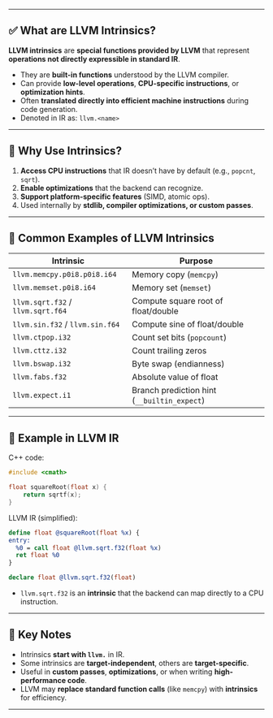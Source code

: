 
---

## ✅ What are LLVM Intrinsics?

**LLVM intrinsics** are **special functions provided by LLVM** that represent **operations not directly expressible in standard IR**.

* They are **built-in functions** understood by the LLVM compiler.
* Can provide **low-level operations**, **CPU-specific instructions**, or **optimization hints**.
* Often **translated directly into efficient machine instructions** during code generation.
* Denoted in IR as: `llvm.<name>`

---

## 🔹 Why Use Intrinsics?

1. **Access CPU instructions** that IR doesn’t have by default (e.g., `popcnt`, `sqrt`).
2. **Enable optimizations** that the backend can recognize.
3. **Support platform-specific features** (SIMD, atomic ops).
4. Used internally by **stdlib, compiler optimizations, or custom passes**.

---

## 🔹 Common Examples of LLVM Intrinsics

| Intrinsic                         | Purpose                                     |
| --------------------------------- | ------------------------------------------- |
| `llvm.memcpy.p0i8.p0i8.i64`       | Memory copy (`memcpy`)                      |
| `llvm.memset.p0i8.i64`            | Memory set (`memset`)                       |
| `llvm.sqrt.f32` / `llvm.sqrt.f64` | Compute square root of float/double         |
| `llvm.sin.f32` / `llvm.sin.f64`   | Compute sine of float/double                |
| `llvm.ctpop.i32`                  | Count set bits (`popcount`)                 |
| `llvm.cttz.i32`                   | Count trailing zeros                        |
| `llvm.bswap.i32`                  | Byte swap (endianness)                      |
| `llvm.fabs.f32`                   | Absolute value of float                     |
| `llvm.expect.i1`                  | Branch prediction hint (`__builtin_expect`) |

---

## 🔹 Example in LLVM IR

C++ code:

```cpp
#include <cmath>

float squareRoot(float x) {
    return sqrtf(x);
}
```

LLVM IR (simplified):

```llvm
define float @squareRoot(float %x) {
entry:
  %0 = call float @llvm.sqrt.f32(float %x)
  ret float %0
}

declare float @llvm.sqrt.f32(float)
```

* `llvm.sqrt.f32` is an **intrinsic** that the backend can map directly to a CPU instruction.

---

## 🔹 Key Notes

* Intrinsics **start with `llvm.`** in IR.
* Some intrinsics are **target-independent**, others are **target-specific**.
* Useful in **custom passes**, **optimizations**, or when writing **high-performance code**.
* LLVM may **replace standard function calls** (like `memcpy`) with **intrinsics** for efficiency.

---

